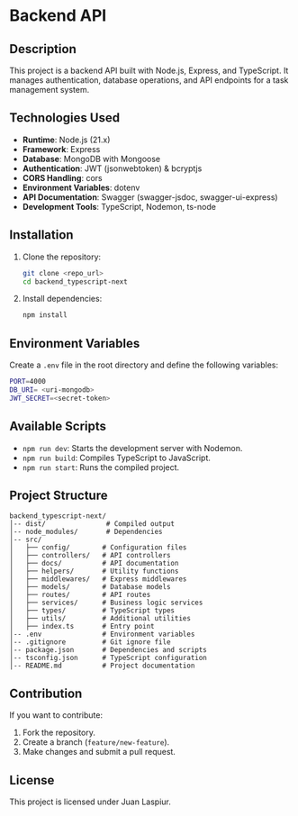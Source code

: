 # Backend API

## Description

This project is a backend API built with Node.js, Express, and TypeScript. It manages authentication, database operations, and API endpoints for a task management system.

## Technologies Used

- **Runtime**: Node.js (21.x)
- **Framework**: Express
- **Database**: MongoDB with Mongoose
- **Authentication**: JWT (jsonwebtoken) & bcryptjs
- **CORS Handling**: cors
- **Environment Variables**: dotenv
- **API Documentation**: Swagger (swagger-jsdoc, swagger-ui-express)
- **Development Tools**: TypeScript, Nodemon, ts-node

## Installation

1. Clone the repository:
   ```sh
   git clone <repo_url>
   cd backend_typescript-next
   ```
2. Install dependencies:
   ```sh
   npm install
   ```

## Environment Variables

Create a `.env` file in the root directory and define the following variables:
   ```sh
   PORT=4000
   DB_URI= <uri-mongodb>
   JWT_SECRET=<secret-token>
   ```

## Available Scripts

- `npm run dev`: Starts the development server with Nodemon.
- `npm run build`: Compiles TypeScript to JavaScript.
- `npm run start`: Runs the compiled project.

## Project Structure

```
backend_typescript-next/
│-- dist/               # Compiled output
│-- node_modules/       # Dependencies
│-- src/
│   ├── config/        # Configuration files
│   ├── controllers/   # API controllers
│   ├── docs/          # API documentation
│   ├── helpers/       # Utility functions
│   ├── middlewares/   # Express middlewares
│   ├── models/        # Database models
│   ├── routes/        # API routes
│   ├── services/      # Business logic services
│   ├── types/         # TypeScript types
│   ├── utils/         # Additional utilities
│   ├── index.ts       # Entry point
│-- .env               # Environment variables
│-- .gitignore         # Git ignore file
│-- package.json       # Dependencies and scripts
│-- tsconfig.json      # TypeScript configuration
│-- README.md          # Project documentation
```

## Contribution

If you want to contribute:
1. Fork the repository.
2. Create a branch (`feature/new-feature`).
3. Make changes and submit a pull request.

## License
This project is licensed under Juan Laspiur.

